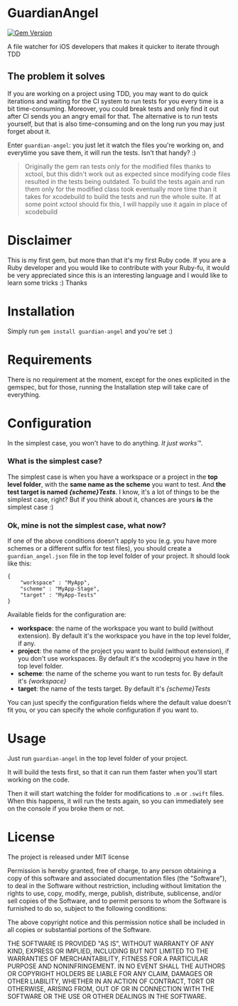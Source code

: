 GuardianAngel
=============

[![Gem Version](https://badge.fury.io/rb/guardian-angel.svg)](http://badge.fury.io/rb/guardian-angel)

A file watcher for iOS developers that makes it quicker to iterate through TDD

The problem it solves
---------------------

If you are working on a project using TDD, you may want to do quick iterations and waiting for the CI system to run tests for you every time is a bit time-consuming. Moreover, you could break tests and only find it out after CI sends you an angry email for that. The alternative is to run tests yourself, but that is also time-consuming and on the long run you may just forget about it.

Enter `guardian-angel`: you just let it watch the files you're working on, and everytime you save them, it will run the tests. Isn't that handy? :)

> Originally the gem ran tests only for the modified files thanks to xctool,
> but this didn't work out as expected since modifying code files resulted in the tests being outdated.
> To build the tests again and run them only for the modified class took eventually more time than it takes for xcodebuild
> to build the tests and run the whole suite. If at some point xctool should fix this, I will happily use it again in place of xcodebuild

Disclaimer
==========

This is my first gem, but more than that it's my first Ruby code. If you are a Ruby developer and you would like to contribute with your Ruby-fu, it would be very appreciated since this is an interesting language and I would like to learn some tricks :) 
Thanks

Installation
=============

Simply run `gem install guardian-angel` and you're set :)

Requirements
=============

There is no requirement at the moment, except for the ones explicited in the gemspec, but for those, running the Installation step will take care of everything.

Configuration
=============

In the simplest case, you won't have to do anything. *It just works™*. 

### What is the simplest case?

The simplest case is when you have a workspace or a project in the **top level folder**, with the **same name as the scheme** you want to test. And **the test target is named _{scheme}Tests_**. I know, it's a lot of things to be the simplest case, right? But if you think about it, chances are yours **is** the simplest case :)

### Ok, mine is not the simplest case, what now?

If one of the above conditions doesn't apply to you (e.g. you have more schemes or a different suffix for test files), you should create a `guardian_angel.json` file in the top level folder of your project. It should look like this:

```
{
	"workspace" : "MyApp",
	"scheme" : "MyApp-Stage",
	"target" : "MyApp-Tests"
}
```

Available fields for the configuration are:

+ **workspace**: the name of the workspace you want to build (without extension). By default it's the workspace you have in the top level folder, if any.
+ **project**: the name of the project you want to build (without extension), if you don't use workspaces. By default it's the xcodeproj you have in the top level folder.
+ **scheme**: the name of the scheme you want to run tests for. By default it's *{workspace}*
+ **target**: the name of the tests target. By default it's *{scheme}Tests*

You can just specify the configuration fields where the default value doesn't fit you, or you can specify the whole configuration if you want to.

Usage
======

Just run `guardian-angel` in the top level folder of your project.

It will build the tests first, so that it can run them faster when you'll start working on the code.

Then it will start watching the folder for modifications to `.m` or `.swift` files. When this happens, it will run the tests again, so you can immediately see on the console if you broke them or not. 

License
=======

The project is released under MIT license

Permission is hereby granted, free of charge, to any person obtaining a copy
of this software and associated documentation files (the "Software"), to deal
in the Software without restriction, including without limitation the rights
to use, copy, modify, merge, publish, distribute, sublicense, and/or sell
copies of the Software, and to permit persons to whom the Software is
furnished to do so, subject to the following conditions:

The above copyright notice and this permission notice shall be included in
all copies or substantial portions of the Software.

THE SOFTWARE IS PROVIDED "AS IS", WITHOUT WARRANTY OF ANY KIND, EXPRESS OR
IMPLIED, INCLUDING BUT NOT LIMITED TO THE WARRANTIES OF MERCHANTABILITY,
FITNESS FOR A PARTICULAR PURPOSE AND NONINFRINGEMENT. IN NO EVENT SHALL THE
AUTHORS OR COPYRIGHT HOLDERS BE LIABLE FOR ANY CLAIM, DAMAGES OR OTHER
LIABILITY, WHETHER IN AN ACTION OF CONTRACT, TORT OR OTHERWISE, ARISING FROM,
OUT OF OR IN CONNECTION WITH THE SOFTWARE OR THE USE OR OTHER DEALINGS IN
THE SOFTWARE.
